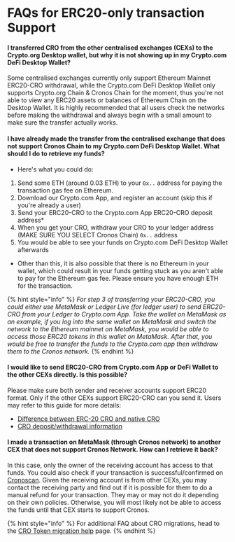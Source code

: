 # FAQs for ERC20-only transaction Support

#### I transferred CRO from the other centralised exchanges (CEXs) to the Crypto.org Desktop wallet, but why it is not showing up in my Crypto.com DeFi Desktop Wallet?

Some centralised exchanges currently only support Ethereum Mainnet ERC20-CRO withdrawal, while the Crypto.com DeFi Desktop Wallet only supports Crypto.org Chain & Cronos Chain for the moment, thus you're not able to view any ERC20 assets or balances of Ethereum Chain on the Desktop Wallet. It is highly recommended that all users check the networks before making the withdrawal and always begin with a small amount to make sure the transfer actually works.

#### I have already made the transfer from the centralised exchange that does not support Cronos Chain to my Crypto.com DeFi Desktop Wallet. What should I do to retrieve my funds?

* Here's what you could do:

1. Send some ETH (around 0.03 ETH) to your `0x..` address for paying the transaction gas fee on Ethereum.
2. Download our Crypto.com App, and register an account (skip this if you're already a user)
3. Send your ERC20-CRO to the Crypto.com App ERC20-CRO deposit address\*
4. When you get your CRO, withdraw your CRO to your ledger address (MAKE SURE YOU SELECT Cronos Chain) `0x..` address
5. You would be able to see your funds on Crypto.com DeFi Desktop Wallet afterwards

* Other than this, it is also possible that there is no Ethereum in your wallet, which could result in your funds getting stuck as you aren't able to pay for the Ethereum gas fee. Please ensure you have enough ETH for the transaction.

{% hint style="info" %}
_For step 3 of transferring your ERC20-CRO, you could either use MetaMask or Ledger Live (for ledger user) to send ERC20-CRO from your Ledger to Crypto.com App. Take the wallet on MetaMask as an example, if you log into the same wallet on MetaMask and switch the network to the Ethereum mainnet on MetaMask, you would be able to access those ERC20 tokens in this wallet on MetaMask. After that, you would be free to transfer the funds to the Crypto.com app then withdraw them to the Cronos network._
{% endhint %}

#### I would like to send ERC20-CRO from Crypto.com App or DeFi Wallet to the other CEXs directly. Is this possible?

Please make sure both sender and receiver accounts support ERC20 format. Only if the other CEXs support ERC20-CRO can you send it. Users may refer to this guide for more details:

* [Difference between ERC-20 CRO and native CRO](https://help.crypto.com/en/articles/5019195-send-and-receive-cro-the-difference-between-native-cro-and-erc20-cro)
* [CRO deposit/withdrawal information](https://help.crypto.com/en/articles/4970776-cro-deposit-withdrawal-information-in-crypto-com-app)

#### I made a transaction on MetaMask (through Cronos network) to another CEX that does not support Cronos Network. How can I retrieve it back?

In this case, only the owner of the receiving account has access to that funds. You could also check if your transaction is successful/confirmed on [Cronoscan](https://cronoscan.com/). Given the receiving account is from other CEXs, you may contact the receiving party and find out if it is possible for them to do a manual refund for your transaction. They may or may not do it depending on their own policies. Otherwise, you will most likely not be able to access the funds until that CEX starts to support Cronos.



{% hint style="info" %}
For additional FAQ about CRO migrations, head to the [CRO Token migration help](https://help.crypto.com/en/articles/5015397-all-about-cro-token-migration) page.
{% endhint %}

